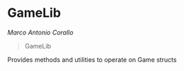 # GameLib

*Marco Antonio Corallo*

> GameLib

Provides methods and utilities to operate on Game structs





